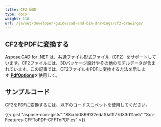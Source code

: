 ```yaml
---
title: CF2 図面
type: docs
weight: 110
url: /ja/net/developer-guide/cad-and-bim-drawings/cf2-drawings/
---
```


## **CF2をPDFに変換する**

Aspose.CAD for .NET は、共通ファイル形式ファイル（CF2）をサポートしています。CF2ファイルには、3Dパッケージ設計やその他のモデルデータが含まれています。この記事では、CF2ファイルをPDFに変換する方法を示します [**PdfOptions**](https://reference.aspose.com/cad/net/aspose.cad.imageoptions/pdfoptions)を使用して。

## サンプルコード

CF2をPDFに変換するには、以下のコードスニペットを使用してください。

{{< gist "aspose-com-gists" "88cdd0899132edaf0afff77d33d11ae5" "Src-Features-CFFToPDF-CFFToPDF.cs" >}}
